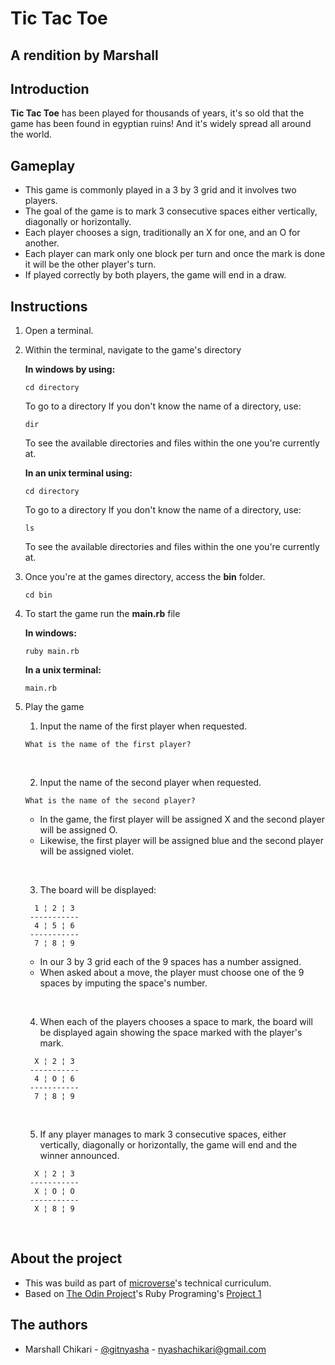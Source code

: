 # Tic Tac Toe
## A rendition by Marshall

## Introduction

**Tic Tac Toe** has been played for thousands of years, it's so old that the game has been found in egyptian ruins! And it's widely spread all around the world.

## Gameplay

+ This game is commonly played in a 3 by 3 grid and it involves two players.
+ The goal of the game is to mark 3 consecutive spaces either vertically, diagonally or horizontally.
+ Each player chooses a sign, traditionally an X for one, and an O for another.
+ Each player can mark only one block per turn and once the mark is done it will be the other player's turn.
+ If played correctly by both players, the game will end in a draw.

## Instructions

1. Open a terminal.
2. Within the terminal, navigate to the game's directory

    **In windows by using:**
    ```
    cd directory
    ```
    To go to a directory
    If you don't know the name of a directory, use:
    ```
    dir
    ```
    To see the available directories and files within the one you're currently at.

    **In an unix terminal using:**
    ```
    cd directory
    ```
    To go to a directory
    If you don't know the name of a directory, use:
    ```
    ls
    ```
    To see the available directories and files within the one you're currently at.

3. Once you're at the games directory, access the **bin** folder.
    ```
    cd bin
    ```

4. To start the game run the **main.rb** file

    **In windows:**
    ```
    ruby main.rb
    ```
    **In a unix terminal:**
    ```
    main.rb
    ```

5. Play the game
    &nbsp;

    1. Input the name of the first player when requested.
    ```
    What is the name of the first player?
    ```
    &nbsp;
    
    2. Input the name of the second player when requested.
    ```
    What is the name of the second player?
    ```
    + In the game, the first player will be assigned X and the second player will be assigned O.
    + Likewise, the first player will be assigned blue and the second player will be assigned violet.
      
    &nbsp;

    3. The board will be displayed:
    ```
      1 ¦ 2 ¦ 3
     -----------
      4 ¦ 5 ¦ 6
     -----------
      7 ¦ 8 ¦ 9
    ```
    + In our 3 by 3 grid each of the 9 spaces has a number assigned.
    + When asked about a move, the player must choose one of the 9 spaces by imputing the space's number.
    
    &nbsp;

    4. When each of the players chooses a space to mark, the board will be displayed again showing the space marked with the player's mark.
    ```
      X ¦ 2 ¦ 3
     -----------
      4 ¦ O ¦ 6
     -----------
      7 ¦ 8 ¦ 9
    ```

    &nbsp;

    5. If any player manages to mark 3 consecutive spaces, either vertically, diagonally or horizontally, the game will end and the winner announced.
    ```
      X ¦ 2 ¦ 3
     -----------
      X ¦ O ¦ O
     -----------
      X ¦ 8 ¦ 9
    ```
    
    &nbsp;
    
## About the project

+ This was build as part of [microverse][mvs]'s technical curriculum.
+ Based on [The Odin Project][top]'s Ruby Programing's [Project 1][tor]

## The authors
+ Marshall Chikari - [@gitnyasha](https://twitter.com/marshallchikari) - nyashachikari@gmail.com


[rbl]: https://www.ruby-lang.org/en/
[vsc]: https://code.visualstudio.com/
[mvs]: https://www.microverse.org/
[top]: https://www.theodinproject.com
[tor]: https://www.theodinproject.com/courses/ruby-programming/lessons/oop